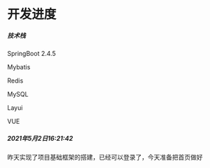 # 开发进度

##### 技术栈

SpringBoot 2.4.5

Mybatis

Redis

MySQL

Layui

VUE

##### 2021年5月2日16:21:42

昨天实现了项目基础框架的搭建，已经可以登录了，今天准备把首页做好

